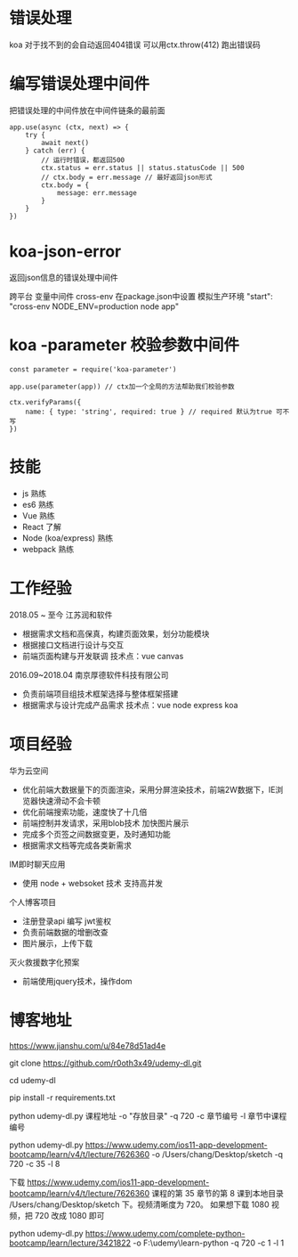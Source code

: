 # 错误处理
koa 对于找不到的会自动返回404错误
可以用ctx.throw(412) 跑出错误码

# 编写错误处理中间件
把错误处理的中间件放在中间件链条的最前面
```
app.use(async (ctx, next) => {
    try {
        await next()
    } catch (err) {
        // 运行时错误，都返回500
        ctx.status = err.status || status.statusCode || 500
        // ctx.body = err.message // 最好返回json形式
        ctx.body = {
            message: err.message
        }
    }
})
```
# koa-json-error
返回json信息的错误处理中间件

跨平台 变量中间件 cross-env
在package.json中设置 模拟生产环境
    "start": "cross-env NODE_ENV=production node app"

# koa -parameter 校验参数中间件
```
const parameter = require('koa-parameter')

app.use(parameter(app)) // ctx加一个全局的方法帮助我们校验参数

ctx.verifyParams({
    name: { type: 'string', required: true } // required 默认为true 可不写
})
```



# 技能
- js 熟练
- es6 熟练
- Vue 熟练
- React 了解
- Node (koa/express) 熟练
- webpack 熟练

# 工作经验
2018.05 ~ 至今
江苏润和软件
- 根据需求文档和高保真，构建页面效果，划分功能模块
- 根据接口文档进行设计与交互
- 前端页面构建与开发联调
技术点：vue canvas

2016.09~2018.04 
南京厚德软件科技有限公司
- 负责前端项目组技术框架选择与整体框架搭建
- 根据需求与设计完成产品需求
技术点：vue node express koa


# 项目经验
华为云空间
- 优化前端大数据量下的页面渲染，采用分屏渲染技术，前端2W数据下，IE浏览器快速滑动不会卡顿
- 优化前端搜索功能，速度快了十几倍
- 前端控制并发请求，采用blob技术 加快图片展示
- 完成多个页签之间数据变更，及时通知功能
- 根据需求文档等完成各类新需求

IM即时聊天应用
- 使用 node + websoket 技术 支持高并发

个人博客项目
- 注册登录api 编写 jwt鉴权
- 负责前端数据的增删改查
- 图片展示，上传下载

灭火救援数字化预案
- 前端使用jquery技术，操作dom

# 博客地址
https://www.jianshu.com/u/84e78d51ad4e


git clone https://github.com/r0oth3x49/udemy-dl.git

cd udemy-dl

pip install -r requirements.txt

python udemy-dl.py 课程地址 -o "存放目录" -q 720 -c 章节编号 -l 章节中课程编号

python udemy-dl.py https://www.udemy.com/ios11-app-development-bootcamp/learn/v4/t/lecture/7626360 -o /Users/chang/Desktop/sketch -q 720 -c 35 -l 8

下载  https://www.udemy.com/ios11-app-development-bootcamp/learn/v4/t/lecture/7626360 课程的第 35 章节的第 8 课到本地目录 /Users/chang/Desktop/sketch 下。视频清晰度为 720。
如果想下载 1080 视频，把 720 改成 1080 即可

python udemy-dl.py https://www.udemy.com/complete-python-bootcamp/learn/lecture/3421822 -o F:\udemy\learn-python -q 720 -c 1 -l 1